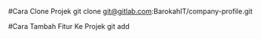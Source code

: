 #Cara Clone Projek
git clone git@gitlab.com:BarokahIT/company-profile.git

#Cara Tambah Fitur Ke Projek
git add
